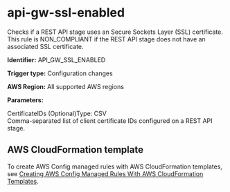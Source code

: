 # api\-gw\-ssl\-enabled<a name="api-gw-ssl-enabled"></a>

Checks if a REST API stage uses an Secure Sockets Layer \(SSL\) certificate\. This rule is NON\_COMPLIANT if the REST API stage does not have an associated SSL certificate\. 

**Identifier:** API\_GW\_SSL\_ENABLED

**Trigger type:** Configuration changes

**AWS Region:** All supported AWS regions

**Parameters:**

CertificateIDs \(Optional\)Type: CSV  
Comma\-separated list of client certificate IDs configured on a REST API stage\.

## AWS CloudFormation template<a name="w24aac11c29c17b7c19c15"></a>

To create AWS Config managed rules with AWS CloudFormation templates, see [Creating AWS Config Managed Rules With AWS CloudFormation Templates](aws-config-managed-rules-cloudformation-templates.md)\.